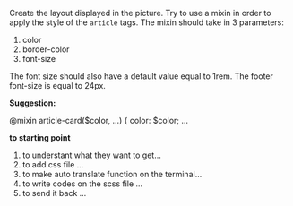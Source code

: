 
Create the layout displayed in the picture. Try to use a mixin in order to apply the style of the `article` tags. The mixin should take in 3 parameters:
1. color
2. border-color
3. font-size

The font size should also have a default value equal to 1rem. The footer font-size is equal to 24px.

**Suggestion:**

@mixin article-card($color, ...) {
color: $color;
...


**to starting point**

1. to understant what they want to get...
2. to add css file ...
3. to make auto translate function on the terminal...
4. to write codes on the scss file ...
5. to send it back ...
